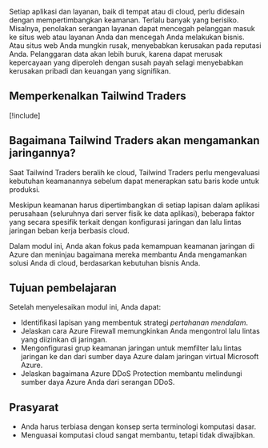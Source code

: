 Setiap aplikasi dan layanan, baik di tempat atau di cloud, perlu didesain dengan mempertimbangkan keamanan. Terlalu banyak yang berisiko. Misalnya, penolakan serangan layanan dapat mencegah pelanggan masuk ke situs web atau layanan Anda dan mencegah Anda melakukan bisnis. Atau situs web Anda mungkin rusak, menyebabkan kerusakan pada reputasi Anda. Pelanggaran data akan lebih buruk, karena dapat merusak kepercayaan yang diperoleh dengan susah payah selagi menyebabkan kerusakan pribadi dan keuangan yang signifikan.

## <a name="meet-tailwind-traders"></a>Memperkenalkan Tailwind Traders

[!include[](../../shared/includes/tailwind-traders-overview.md)]

## <a name="how-will-tailwind-traders-secure-its-networks"></a>Bagaimana Tailwind Traders akan mengamankan jaringannya?

Saat Tailwind Traders beralih ke cloud, Tailwind Traders perlu mengevaluasi kebutuhan keamanannya sebelum dapat menerapkan satu baris kode untuk produksi.

Meskipun keamanan harus dipertimbangkan di setiap lapisan dalam aplikasi perusahaan (seluruhnya dari server fisik ke data aplikasi), beberapa faktor yang secara spesifik terkait dengan konfigurasi jaringan dan lalu lintas jaringan beban kerja berbasis cloud.

Dalam modul ini, Anda akan fokus pada kemampuan keamanan jaringan di Azure dan meninjau bagaimana mereka membantu Anda mengamankan solusi Anda di cloud, berdasarkan kebutuhan bisnis Anda.

## <a name="learning-objectives"></a>Tujuan pembelajaran

Setelah menyelesaikan modul ini, Anda dapat:

* Identifikasi lapisan yang membentuk strategi *pertahanan mendalam*.
* Jelaskan cara Azure Firewall memungkinkan Anda mengontrol lalu lintas yang diizinkan di jaringan.
* Mengonfigurasi grup keamanan jaringan untuk memfilter lalu lintas jaringan ke dan dari sumber daya Azure dalam jaringan virtual Microsoft Azure.
* Jelaskan bagaimana Azure DDoS Protection membantu melindungi sumber daya Azure Anda dari serangan DDoS.

## <a name="prerequisites"></a>Prasyarat

- Anda harus terbiasa dengan konsep serta terminologi komputasi dasar.
- Menguasai komputasi cloud sangat membantu, tetapi tidak diwajibkan.
